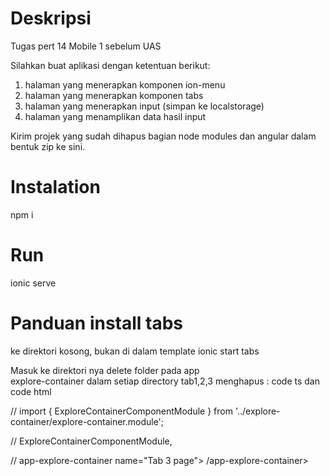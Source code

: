 # Deskripsi

Tugas pert 14 Mobile 1 sebelum UAS

Silahkan buat aplikasi dengan ketentuan berikut:

1. halaman yang menerapkan komponen ion-menu
2. halaman yang menerapkan komponen tabs
3. halaman yang menerapkan input (simpan ke localstorage)
4. halaman yang menamplikan data hasil input

Kirim projek yang sudah dihapus bagian node modules dan angular dalam bentuk zip ke sini.

# Instalation

npm i

# Run

ionic serve

# Panduan install tabs

ke direktori kosong, bukan di dalam template
ionic start tabs

Masuk ke direktori nya
delete folder pada app\
explore-container
dalam setiap directory tab1,2,3 menghapus :
code ts dan code html

// import { ExploreContainerComponentModule } from '../explore-container/explore-container.module';

// ExploreContainerComponentModule,

// app-explore-container name="Tab 3 page"> /app-explore-container>
